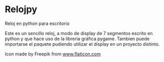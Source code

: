# Relojpy
Reloj en python para escritorio 

Este es un sencillo reloj, a modo de display de 7 segmentos escrito en python y que hace uso de la libreria gráfica pygame.
Tambien puede importarse el paquete pudiendo utilizar el display en un proyecto distinto.


Icon made by Freepik from www.flaticon.com 
